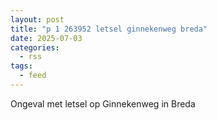 ```yaml
---
layout: post
title: "p 1 263952 letsel ginnekenweg breda"
date: 2025-07-03
categories: 
  - rss
tags: 
  - feed
---
```


Ongeval met letsel op Ginnekenweg in Breda
